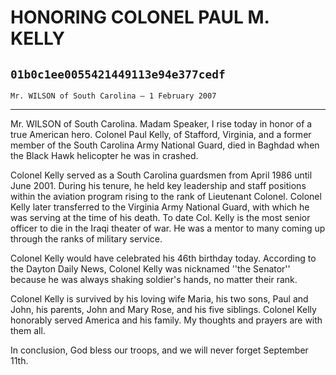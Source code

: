 # HONORING COLONEL PAUL M. KELLY
## `01b0c1ee0055421449113e94e377cedf`
`Mr. WILSON of South Carolina — 1 February 2007`

---


Mr. WILSON of South Carolina. Madam Speaker, I rise today in honor of 
a true American hero. Colonel Paul Kelly, of Stafford, Virginia, and a 
former member of the South Carolina Army National Guard, died in 
Baghdad when the Black Hawk helicopter he was in crashed.

Colonel Kelly served as a South Carolina guardsmen from April 1986 
until June 2001. During his tenure, he held key leadership and staff 
positions within the aviation program rising to the rank of Lieutenant 
Colonel. Colonel Kelly later transferred to the Virginia Army National 
Guard, with which he was serving at the time of his death. To date Col. 
Kelly is the most senior officer to die in the Iraqi theater of war. He 
was a mentor to many coming up through the ranks of military service.

Colonel Kelly would have celebrated his 46th birthday today. 
According to the Dayton Daily News, Colonel Kelly was nicknamed ''the 
Senator'' because he was always shaking soldier's hands, no matter 
their rank.

Colonel Kelly is survived by his loving wife Maria, his two sons, 
Paul and John, his parents, John and Mary Rose, and his five siblings. 
Colonel Kelly honorably served America and his family. My thoughts and 
prayers are with them all.

In conclusion, God bless our troops, and we will never forget 
September 11th.
